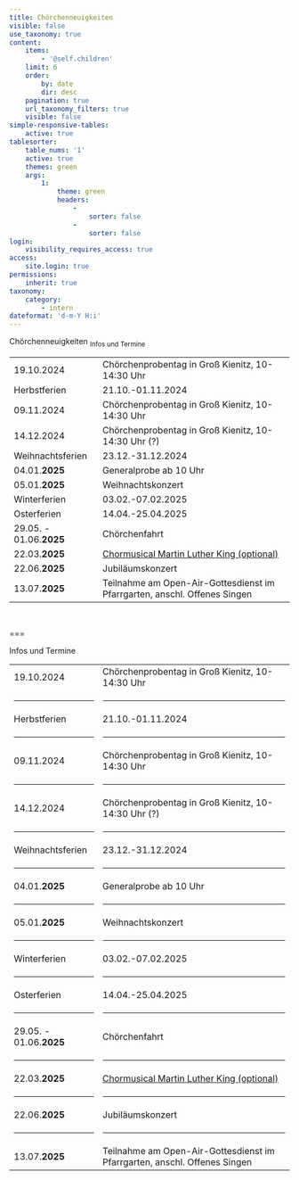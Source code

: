 ```yaml
---
title: Chörchenneuigkeiten
visible: false
use_taxonomy: true
content:
    items:
        - '@self.children'
    limit: 6
    order:
        by: date
        dir: desc
    pagination: true
    url_taxonomy_filters: true
    visible: false
simple-responsive-tables:
    active: true
tablesorter:
    table_nums: '1'
    active: true
    themes: green
    args:
        1:
            theme: green
            headers:
                -
                    sorter: false
                -
                    sorter: false
login:
    visibility_requires_access: true
access:
    site.login: true
permissions:
    inherit: true
taxonomy:
    category:
        - intern
dateformat: 'd-m-Y H:i'
---
```


<span class="h2">Chörchenneuigkeiten</span> <sub>Infos und Termine</sub>

|   |   | 
| :------------ | :------------ | 
| 19.10.2024 | Chörchenprobentag in Groß Kienitz, 10-14:30 Uhr |
| Herbstferien | 21.10.-01.11.2024  |
| 09.11.2024 | Chörchenprobentag in Groß Kienitz, 10-14:30 Uhr |
| 14.12.2024 | Chörchenprobentag in Groß Kienitz, 10-14:30 Uhr (?) |
| Weihnachtsferien | 23.12.-31.12.2024 |
| 04.01.**2025** | Generalprobe ab 10 Uhr | 
| 05.01.**2025** | Weihnachtskonzert | 
| Winterferien | 03.02.-07.02.2025 |
| Osterferien | 14.04.-25.04.2025 |
| 29.05. - 01.06.**2025** | Chörchenfahrt | 
| 22.03.**2025** | [<i class="fa fa-hand-o-right"></i> Chormusical Martin Luther King (optional)](/choerchen-intern/sonderseiten/chormusical-martin-luther-king-2025) |
| 22.06.**2025** | Jubiläumskonzert | 
| 13.07.**2025** | Teilnahme am Open-Air-Gottesdienst im Pfarrgarten, anschl. Offenes Singen |

&nbsp;</br>


===

Infos und Termine

|   |   | 
| :------------ | :------------ | 
| 19.10.2024 | Chörchenprobentag in Groß Kienitz, 10-14:30 Uhr |
| <hr> | <hr> |
| Herbstferien | 21.10.-01.11.2024  |
| <hr> | <hr> |
| 09.11.2024 | Chörchenprobentag in Groß Kienitz, 10-14:30 Uhr |
| <hr> | <hr> |
| 14.12.2024 | Chörchenprobentag in Groß Kienitz, 10-14:30 Uhr (?) |
| <hr> | <hr> |
| Weihnachtsferien | 23.12.-31.12.2024 |
| <hr> | <hr> |
| 04.01.**2025** | Generalprobe ab 10 Uhr |
| <hr> | <hr> |
| 05.01.**2025** | Weihnachtskonzert | 
| <hr> | <hr> |
| Winterferien | 03.02.-07.02.2025 |
| <hr> | <hr> |
| Osterferien | 14.04.-25.04.2025 |
| <hr> | <hr> |
| 29.05. - 01.06.**2025** | Chörchenfahrt | 
| <hr> | <hr> |
| 22.03.**2025** | [<i class="fa fa-hand-o-right"></i> Chormusical Martin Luther King (optional)](/choerchen-intern/sonderseiten/chormusical-martin-luther-king-2025) |
| <hr> | <hr> |
| 22.06.**2025** | Jubiläumskonzert | 
| <hr> | <hr> |
| 13.07.**2025** | Teilnahme am Open-Air-Gottesdienst im Pfarrgarten, anschl. Offenes Singen |

&nbsp;</br>

